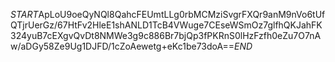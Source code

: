 $START$ApLoU9oeQyNQl8QahcFEUmtLLg0rbMCMziSvgrFXQr9anM9nVo6tUfQTjrUerGz/67HtFv2HleE1shANLD1TcB4VWuge7CEseWSmOz7glfhQKJahFK324yuB7cEXgvQvDt8NMWe3g9c886Br7bjQp3fPKRnS0lHzFzfh0eZu7O7nAw/aDGy58Ze9Ug1DJFD/1cZoAewetg+eKc1be73doA==$END$